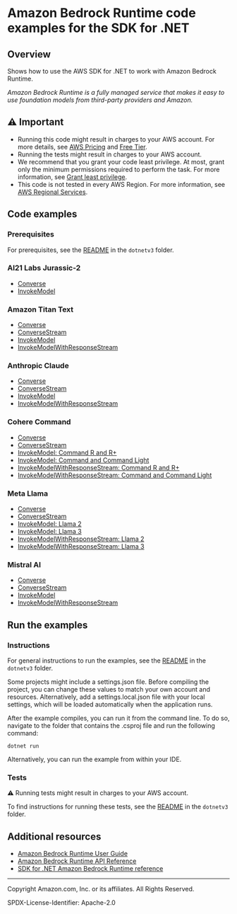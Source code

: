 # Amazon Bedrock Runtime code examples for the SDK for .NET

## Overview

Shows how to use the AWS SDK for .NET to work with Amazon Bedrock Runtime.

<!--custom.overview.start-->
<!--custom.overview.end-->

_Amazon Bedrock Runtime is a fully managed service that makes it easy to use foundation models from third-party providers and Amazon._

## ⚠ Important

* Running this code might result in charges to your AWS account. For more details, see [AWS Pricing](https://aws.amazon.com/pricing/) and [Free Tier](https://aws.amazon.com/free/).
* Running the tests might result in charges to your AWS account.
* We recommend that you grant your code least privilege. At most, grant only the minimum permissions required to perform the task. For more information, see [Grant least privilege](https://docs.aws.amazon.com/IAM/latest/UserGuide/best-practices.html#grant-least-privilege).
* This code is not tested in every AWS Region. For more information, see [AWS Regional Services](https://aws.amazon.com/about-aws/global-infrastructure/regional-product-services).

<!--custom.important.start-->
<!--custom.important.end-->

## Code examples

### Prerequisites

For prerequisites, see the [README](../README.md#Prerequisites) in the `dotnetv3` folder.


<!--custom.prerequisites.start-->
<!--custom.prerequisites.end-->
### AI21 Labs Jurassic-2

- [Converse](Models/Ai21LabsJurassic2/Converse/Converse.csx#L4)
- [InvokeModel](Models/Ai21LabsJurassic2/InvokeModel/InvokeModel.csx#L4)

### Amazon Titan Text

- [Converse](Models/AmazonTitanText/Converse/Converse.csx#L4)
- [ConverseStream](Models/AmazonTitanText/ConverseStream/ConverseStream.csx#L4)
- [InvokeModel](Models/AmazonTitanText/InvokeModel/InvokeModel.csx#L4)
- [InvokeModelWithResponseStream](Models/AmazonTitanText/InvokeModelWithResponseStream/InvokeModelWithResponseStream.csx#L4)

### Anthropic Claude

- [Converse](Models/AnthropicClaude/Converse/Converse.csx#L4)
- [ConverseStream](Models/AnthropicClaude/ConverseStream/ConverseStream.csx#L4)
- [InvokeModel](Models/AnthropicClaude/InvokeModel/InvokeModel.csx#L4)
- [InvokeModelWithResponseStream](Models/AnthropicClaude/InvokeModelWithResponseStream/InvokeModelWithResponseStream.csx#L4)

### Cohere Command

- [Converse](Models/CohereCommand/Converse/Converse.csx#L4)
- [ConverseStream](Models/CohereCommand/ConverseStream/ConverseStream.csx#L4)
- [InvokeModel: Command R and R+](Models/CohereCommand/Command_R_InvokeModel/InvokeModel.csx#L4)
- [InvokeModel: Command and Command Light](Models/CohereCommand/Command_InvokeModel/InvokeModel.csx#L4)
- [InvokeModelWithResponseStream: Command R and R+](Models/CohereCommand/Command_R_InvokeModelWithResponseStream/InvokeModelWithResponseStream.csx#L4)
- [InvokeModelWithResponseStream: Command and Command Light](Models/CohereCommand/Command_InvokeModelWithResponseStream/InvokeModelWithResponseStream.csx#L4)

### Meta Llama

- [Converse](Models/MetaLlama/Converse/Converse.csx#L4)
- [ConverseStream](Models/MetaLlama/ConverseStream/ConverseStream.csx#L4)
- [InvokeModel: Llama 2](Models/MetaLlama/Llama2_InvokeModel/InvokeModel.csx#L4)
- [InvokeModel: Llama 3](Models/MetaLlama/Llama3_InvokeModel/InvokeModel.csx#L4)
- [InvokeModelWithResponseStream: Llama 2](Models/MetaLlama/Llama2_InvokeModelWithResponseStream/InvokeModelWithResponseStream.csx#L4)
- [InvokeModelWithResponseStream: Llama 3](Models/MetaLlama/Llama3_InvokeModelWithResponseStream/InvokeModelWithResponseStream.csx#L4)

### Mistral AI

- [Converse](Models/Mistral/Converse/Converse.csx#L4)
- [ConverseStream](Models/Mistral/ConverseStream/ConverseStream.csx#L4)
- [InvokeModel](Models/Mistral/InvokeModel/InvokeModel.csx#L4)
- [InvokeModelWithResponseStream](Models/Mistral/InvokeModelWithResponseStream/InvokeModelWithResponseStream.csx#L4)


<!--custom.examples.start-->
<!--custom.examples.end-->

## Run the examples

### Instructions

For general instructions to run the examples, see the
[README](../README.md#building-and-running-the-code-examples) in the `dotnetv3` folder.

Some projects might include a settings.json file. Before compiling the project,
you can change these values to match your own account and resources. Alternatively,
add a settings.local.json file with your local settings, which will be loaded automatically
when the application runs.

After the example compiles, you can run it from the command line. To do so, navigate to
the folder that contains the .csproj file and run the following command:

```
dotnet run
```

Alternatively, you can run the example from within your IDE.


<!--custom.instructions.start-->
<!--custom.instructions.end-->



### Tests

⚠ Running tests might result in charges to your AWS account.


To find instructions for running these tests, see the [README](../README.md#Tests)
in the `dotnetv3` folder.



<!--custom.tests.start-->
<!--custom.tests.end-->

## Additional resources

- [Amazon Bedrock Runtime User Guide](https://docs.aws.amazon.com/bedrock/latest/userguide/what-is-bedrock.html)
- [Amazon Bedrock Runtime API Reference](https://docs.aws.amazon.com/bedrock/latest/APIReference/welcome.html)
- [SDK for .NET Amazon Bedrock Runtime reference](https://docs.aws.amazon.com/sdkfornet/v3/apidocs/items/Bedrock-runtime/NBedrock-runtime.html)

<!--custom.resources.start-->
<!--custom.resources.end-->

---

Copyright Amazon.com, Inc. or its affiliates. All Rights Reserved.

SPDX-License-Identifier: Apache-2.0